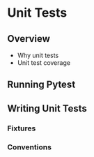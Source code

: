 # Unit Tests

## Overview
- Why unit tests
- Unit test coverage

## Running Pytest

## Writing Unit Tests

### Fixtures

### Conventions
